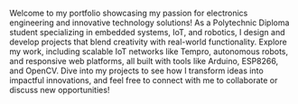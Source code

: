 Welcome to my portfolio showcasing my passion for electronics engineering and innovative technology solutions! As a Polytechnic Diploma student specializing in embedded systems, IoT, and robotics, I design and develop projects that blend creativity with real-world functionality. Explore my work, including scalable IoT networks like Tempro, autonomous robots, and responsive web platforms, all built with tools like Arduino, ESP8266, and OpenCV. Dive into my projects to see how I transform ideas into impactful innovations, and feel free to connect with me to collaborate or discuss new opportunities!
